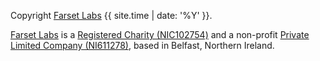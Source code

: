
Copyright [Farset Labs](https://farsetlabs.org.uk) {{ site.time | date: '%Y' }}.

[Farset Labs](https://www.farsetlabs.org.uk/) is a [Registered Charity (NIC102754)](https://www.charitycommissionni.org.uk/charity-details/?regId=102754&subId=0) and a non-profit [Private Limited Company (NI611278)](https://beta.companieshouse.gov.uk/company/NI611278), based in Belfast, Northern Ireland.
